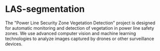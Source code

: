 # LAS-segmentation
The "Power Line Security Zone Vegetation Detection" project is designed for automatic monitoring and detection of vegetation in power line safety zones. We use advanced computer vision and machine learning technologies to analyze images captured by drones or other surveillance devices.
